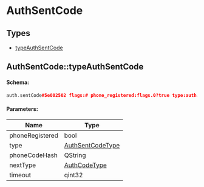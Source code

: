 # AuthSentCode

## Types

* [typeAuthSentCode](#authsentcodetypeauthsentcode)

## AuthSentCode::typeAuthSentCode

#### Schema:

```c++
auth.sentCode#5e002502 flags:# phone_registered:flags.0?true type:auth.SentCodeType phone_code_hash:string next_type:flags.1?auth.CodeType timeout:flags.2?int = auth.SentCode;
```

#### Parameters:

|Name|Type|
|----|----|
|phoneRegistered|bool|
|type|[AuthSentCodeType](authsentcodetype.md)|
|phoneCodeHash|QString|
|nextType|[AuthCodeType](authcodetype.md)|
|timeout|qint32|

